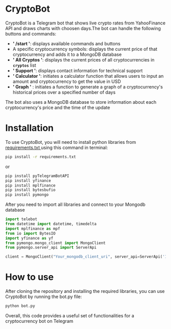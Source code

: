 # CryptoBot

CryptoBot is a Telegram bot that shows live crypto rates from YahooFinance API and draws charts with choosen days.The bot can handle the following buttons and commands:

- **' /start '**: displays available commands and buttons
- A specific cryptocurrency symbols: displays the current price of that cryptocurrency and adds it to a MongoDB database
- **' All Cryptos '**: displays the current prices of all cryptocurrencies in **`cryptos`** list
- **' Support '**: displays contact information for technical support
- **' Calculator '**: initiates a calculator function that allows users to input an amount and cryptocurrency to get the value in USD
- **' Graph '** : initiates a function to generate a graph of a cryptocurrency's historical prices over a specified number of days

The bot also uses a MongoDB database to store information about each cryptocurrency's price and the time of the update


# Installation

To use CryptoBot, you will need to install python libraries from [requirements.txt
](requirements.txt) using this command in terminal:

```bash
pip install -r requirements.txt
```
or

```bash
pip install pyTelegramBotAPI
pip install yfinance
pip install mplfinance
pip install bytesbufio
pip install pymongo
```

After you need to import all libraries and connect to your Mongodb database

```python
import telebot
from datetime import datetime, timedelta
import mplfinance as mpf
from io import BytesIO
import yfinance as yf
from pymongo.mongo_client import MongoClient
from pymongo.server_api import ServerApi

client = MongoClient("Your_mongodb_client_uri", server_api=ServerApi('1'))
```


# How to use

After cloning the repository and installing the required libraries, you can use CryptoBot by running the bot.py file:
```Bash
python bot.py
```

Overall, this code provides a useful set of functionalities for a cryptocurrency bot on Telegram
